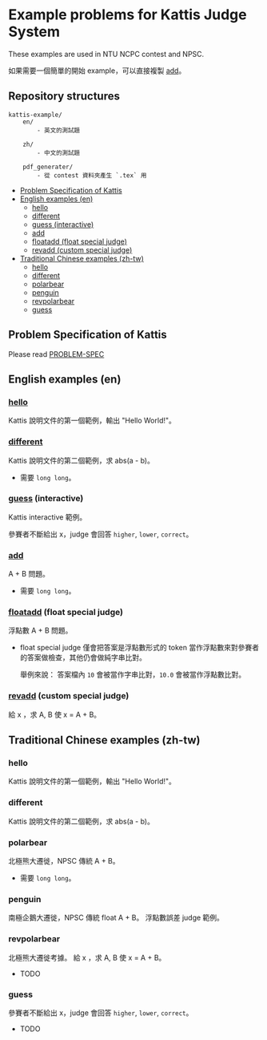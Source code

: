 # Example problems for Kattis Judge System

These examples are used in NTU NCPC contest and NPSC.

如果需要一個簡單的開始 example，可以直接複製 [add](en/add)。


## Repository structures

```
kattis-example/
    en/
        - 英文的測試題

    zh/
        - 中文的測試題

    pdf_generater/
        - 從 contest 資料夾產生 `.tex` 用
```

<!-- START doctoc generated TOC please keep comment here to allow auto update -->
<!-- DON'T EDIT THIS SECTION, INSTEAD RE-RUN doctoc TO UPDATE -->


- [Problem Specification of Kattis](#problem-specification-of-kattis)
- [English examples (en)](#english-examples-en)
  - [hello](#hello)
  - [different](#different)
  - [guess (interactive)](#guess-interactive)
  - [add](#add)
  - [floatadd (float special judge)](#floatadd-float-special-judge)
  - [revadd (custom special judge)](#revadd-custom-special-judge)
- [Traditional Chinese examples (zh-tw)](#traditional-chinese-examples-zh-tw)
  - [hello](#hello-1)
  - [different](#different-1)
  - [polarbear](#polarbear)
  - [penguin](#penguin)
  - [revpolarbear](#revpolarbear)
  - [guess](#guess)

<!-- END doctoc generated TOC please keep comment here to allow auto update -->

## Problem Specification of Kattis
Please read [PROBLEM-SPEC](PROBLEM-SPEC.md)


## English examples (en)

### [hello](en/hello)

Kattis 說明文件的第一個範例，輸出 "Hello World!"。


### [different](en/different)

Kattis 說明文件的第二個範例，求 abs(a - b)。

* 需要 `long long`。


### [guess](en/guess) (interactive)

Kattis interactive 範例。

參賽者不斷給出 x，judge 會回答 `higher`, `lower`, `correct`。


### [add](en/add)

A + B 問題。

* 需要 `long long`。


### [floatadd](en/floatadd) (float special judge)

浮點數 A + B 問題。

* float special judge 僅會把答案是浮點數形式的 token 當作浮點數來對參賽者的答案做檢查，其他仍會做純字串比對。

    舉例來說： 答案檔內 `10` 會被當作字串比對，`10.0` 會被當作浮點數比對。


### [revadd](en/revadd) (custom special judge)

給 x ，求 A, B 使 x = A + B。


## Traditional Chinese examples (zh-tw)

### hello

Kattis 說明文件的第一個範例，輸出 "Hello World!"。

### different

Kattis 說明文件的第二個範例，求 abs(a - b)。

### polarbear
北極熊大遷徙，NPSC 傳統 A + B。
* 需要 `long long`。

### penguin
南極企鵝大遷徙，NPSC 傳統 float A + B。
浮點數誤差 judge 範例。

### revpolarbear
北極熊大遷徙考據。
給 x ，求 A, B 使 x = A + B。

* TODO

### guess
參賽者不斷給出 x，judge 會回答 `higher`, `lower`, `correct`。

* TODO

